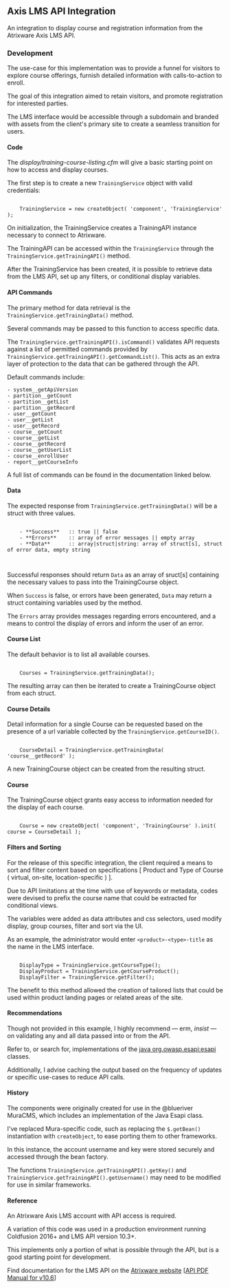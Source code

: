 ## Axis LMS API Integration
An integration to display course and registration information from the Atrixware Axis LMS API.


### Development
The use-case for this implementation was to provide a funnel for visitors to explore course offerings, furnish detailed information with calls-to-action to enroll. 

The goal of this integration aimed to retain visitors, and promote registration for interested parties.

The LMS interface would be accessible through a subdomain and branded with assets from the client's primary site to create a seamless transition for users.


#### Code
The *display/training-course-listing.cfm* will give a basic starting point on how to access and display courses.

The first step is to create a new `TrainingService` object with valid credentials:

 
```

    TrainingService = new createObject( 'component', 'TrainingService' );

```

On initialization, the TrainingService creates a TrainingAPI instance necessary to connect to Atrixware.

The TrainingAPI can be accessed within the `TrainingService` through the `TrainingService.getTrainingAPI()` method.

After the TrainingService has been created, it is possible to retrieve data from the LMS API, set up any filters, or conditional display variables.


#### API Commands
The primary method for data retrieval is the `TrainingService.getTrainingData()` method.

Several commands may be passed to this function to access specific data.

The `TrainingService.getTrainingAPI().isCommand()` validates API requests against a list of permitted commands provided by `TrainingService.getTrainingAPI().getCommandList()`. This acts as an extra layer of protection to the data that can be gathered through the API.

Default commands include:

    - system__getApiVersion
    - partition__getCount
    - partition__getList
    - partition__getRecord
    - user__getCount
    - user__getList
    - user__getRecord
    - course__getCount
    - course__getList
    - course__getRecord
    - course__getUserList
    - course__enrollUser
    - report__getCourseInfo

A full list of commands can be found in the documentation linked below.
    


#### Data
The expected response from `TrainingService.getTrainingData()` will be a struct with three values.


```

    - **Success**   :: true || false
    - **Errors**    :: array of error messages || empty array
    - **Data**      :: array|struct|string: array of struct[s], struct of error data, empty string

    
```

Successful responses should return `Data` as an array of sruct[s] containing the necessary values to pass into the TrainingCourse object. 

When `Success` is false, or errors have been generated, `Data` may return a struct containing variables used by the method.

The `Errors` array provides messages regarding errors encountered, and a means to control the display of errors and inform the user of an error.


#### Course List
The default behavior is to list all available courses.

```

    Courses = TrainingService.getTrainingData();

```

The resulting array can then be iterated to create a TrainingCourse object from each struct.



#### Course Details
Detail information for a single Course can be requested based on the presence of a url variable collected by the `TrainingService.getCourseID()`.  

```

    CourseDetail = TrainingService.getTrainingData( 'course__getRecord' );

```

A new TrainingCourse object can be created from the resulting struct.


#### Course 
The TrainingCourse object grants easy access to information needed for the display of each course.

```

    Course = new createObject( 'component', 'TrainingCourse' ).init( course = CourseDetail );

```


#### Filters and Sorting
For the release of this specific integration, the client required a means to sort and filter content based on specifications [ Product and Type of Course ( virtual, on-site, location-specific ) ]. 

Due to API limitations at the time with use of keywords or metadata, codes were devised to prefix the course name that could be extracted for conditional views. 

The variables were added as data attributes and css selectors, used modify display, group courses, filter and sort via the UI.

As an example, the administrator would enter `<product>-<type>-title` as the name in the LMS interface. 


```

    DisplayType = TrainingService.getCourseType();
    DisplayProduct = TrainingService.getCourseProduct();
    DisplayFilter = TrainingService.getFilter();

```
The benefit to this method allowed the creation of tailored lists that could be used within product landing pages or related areas of the site.


#### Recommendations
Though not provided in this example, I highly recommend — erm, _insist_ — on validating any and all data passed into or from the API. 

Refer to, or search for, implementations of the [java org.owasp.esapi:esapi](https://javadoc.io/) classes. 
 
Additionally, I advise caching the output based on the frequency of updates or specific use-cases to reduce API calls.


#### History
The components were originally created for use in the @blueriver MuraCMS, which includes an implementation of the Java Esapi class. 

I've replaced Mura-specific code, such as replacing the `$.getBean()` instantiation with `createObject`, to ease porting them to other frameworks.

In this instance, the account username and key were stored securely and accessed through the bean factory. 

The functions `TrainingService.getTrainingAPI().getKey()` and `TrainingService.getTrainingAPI().getUsername()` may need to be modified for use in similar frameworks.


#### Reference
An Atrixware Axis LMS account with API access is required.

A variation of this code was used in a production environment running Coldfusion 2016+ and LMS API version 10.3+.

This implements only a portion of what is possible through the API, but is a good starting point for development.

Find documentation for the LMS API on the [Atrixware website](https://atrixware.com/) [[API PDF Manual for v10.6](https://files.atrixware.com/files/axis/resources/10.6_manuals/axis-lms.api.pdf)]
